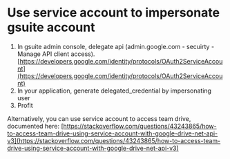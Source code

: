 # Use service account to impersonate gsuite account

1. In gsuite admin console, delegate api \(admin.google.com - secuirty - Manage API client access\). [https://developers.google.com/identity/protocols/OAuth2ServiceAccount](https://developers.google.com/identity/protocols/OAuth2ServiceAccount)
2. In your application, generate delegated\_credential by impersonating user
3. Profit



Alternatively, you can use service account to access team drive, documented here: [https://stackoverflow.com/questions/43243865/how-to-access-team-drive-using-service-account-with-google-drive-net-api-v3](https://stackoverflow.com/questions/43243865/how-to-access-team-drive-using-service-account-with-google-drive-net-api-v3)

